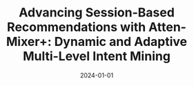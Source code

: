 ---
title: "Advancing Session-Based Recommendations with Atten-Mixer+: Dynamic and Adaptive Multi-Level Intent Mining"
collection: publications
permalink: /publication/zhang2024advancing
date: 2024-01-01 
venue: "ACM Transactions on Intelligent Systems and Technology (TIST)"
authors: "Peiyan Zhang*, Jiayan Guo*, Chaozhuo Li, Liying Kang, Jaeboum Kim, Jie Xu, Xi Zhang, Yan Zhang, Haohan Wang, Sunghun Kim"
excerpt: "Peiyan Zhang*, Jiayan Guo*, Chaozhuo Li, Liying Kang, Jaeboum Kim, Jie Xu, Xi Zhang, Yan Zhang, Haohan Wang, Sunghun Kim. (2024). &quot;Advancing Session-Based Recommendations with Atten-Mixer+: Dynamic and Adaptive Multi-Level Intent Mining.&quot; *ACM Transactions on Intelligent Systems and Technology (TIST)*."
--- 